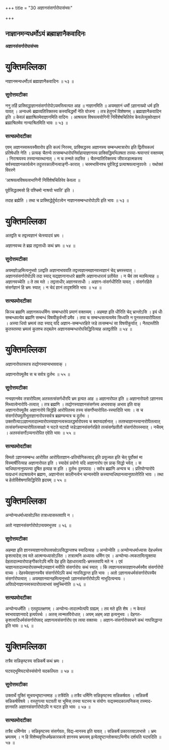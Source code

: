 +++
title = "30 अज्ञानसंसर्गारोपासंभवः"

+++


## नाज्ञानमन्यधर्मोऽयं ब्रह्माज्ञानैकवादिनः

**अज्ञानसंसर्गारोपासंभवः**

# **युक्तिमल्लिका**

नाज्ञानमन्यधर्मोऽयं ब्रह्माज्ञानैकवादिनः ॥ ५३ ॥

### **सुरोत्तमटीका**

ननु तर्हि प्राक्सिद्धाज्ञानसंसर्गारोपोऽयमस्त्वित्यत आह ॥ नाज्ञानमिति ॥ अयमज्ञानं धर्मो ऽज्ञानाख्यो धर्म इति यावत् । अन्यधर्मः ब्रह्मव्यतिरिक्तस्य कस्यचिद्धर्मो नेति योजना । तत्र हेतुगर्भं विशेषणम् ॥ ब्रह्माज्ञानैकवादिन इति ॥ केवलं ब्रह्माश्रितमेवाज्ञानमिति वादिनः । आश्रयत्व विषयत्वयोगिनी निर्विशेषचितिरेव केवलेत्युक्तेरज्ञानं ब्रह्माश्रितमेव नान्याश्रितमिति भावः ॥ ५३ ॥

### **सत्यप्रमोदटीका**

एवम् अज्ञानस्वरूपस्यैवारोप इति कल्पं निरस्य, प्राक्सिद्धस्य अज्ञानस्य सम्बन्धमात्रारोप इति द्वितीयकल्पं प्रतिषेधति नेति । प्रत्यक् चैतन्ये तत्सम्बन्धारोपनिर्वाहायाज्ञानस्य प्राक्सिद्धिमभिलषता तस्या-श्रयान्तरं वक्तव्यम् । निराश्रयस्य तस्यानवस्थानात् । न च तन्मते तदस्ति । चैतन्यातिरिक्तस्य जीवजडात्मकस्य सर्वस्याज्ञानकार्यत्वेन तदुत्तरकालीनत्वाङ्गी-कारात् । चरमभाविनश्च पूर्वसिद्धं प्रत्याश्रयत्वानुपपत्तेः । यथोक्तं विवरणे

‘आश्रयत्वविषयत्वभागिनी निर्विशेषचितिरेव केवला ॥

पूर्वसिद्धतमसो हि पश्चिमो नाश्रयो भवति’ इति ।

तदाह ब्रह्मेति । तथा च प्राक्सिद्धेर्दुर्घटत्वेन नाज्ञानसम्बन्धारोपोऽपि इति भावः ॥ ५३ ॥

# **युक्तिमल्लिका**

अतद्वति च तद्वत्त्वज्ञानं चेत्स्यादयं भ्रमः ।

अज्ञानवच्च ते ब्रह्म तद्वत्ताधीः कथं भ्रमः ॥ ५४ ॥

### **सुरोत्तमटीका**

अयमज्ञोऽहमित्यनुभवो ऽतद्वति अज्ञानाभाववति तद्वत्त्वज्ञानमज्ञानवत्त्वज्ञानं चेद् भ्रमस्स्यात् । अज्ञानसंसर्गारोपोऽपि तदा स्याद् यद्यज्ञानानाधारे ब्रह्मणि अज्ञानाधारत्वं प्रतीयेत । न चैवं तव मतमित्याह ॥ अज्ञानवच्चेति ॥ ते तव मते । तद्वत्ताधीर् अज्ञानवत्ताधीः । अज्ञान-संसर्गधीरिति यावत् । संसर्गरहिते संसर्गज्ञानं हि भ्रमः स्यात् । न चेदं ज्ञानं तादृशमिति भावः ॥ ५४ ॥

### **सत्यप्रमोदटीका**

किञ्च ब्रह्मणि अज्ञानरूपधर्मिणः सम्बन्धारोपे प्रमाणं वक्तव्यम् । अहमज्ञ इति धीरिति चेद् भ्रान्तोऽसि । इयं धीः सम्बन्धवत्येव ब्रह्मणि सम्बन्धं विषयीकुर्वन्ती प्रमैव । तया च सम्बन्धसत्यत्वमेव सिध्यति न पुनस्तस्यारोपितता । अस्या धियो भ्रमत्वं तदा स्याद् यदि अज्ञान-सम्बन्धरहिते जडे तत्सम्बन्धं सा विषयीकुर्यात् । नैतदस्तीति कुतस्तस्या भ्रमत्वं कुतश्च तद्बलेन अज्ञानसम्बन्धारोपसिद्धिरित्याह अतद्वतीति ॥ ५४ ॥

# **युक्तिमल्लिका**

अज्ञानारोपतस्तत्र तद्योगस्याप्यभाववाक् ।

अज्ञानारोपमूलैव स च सर्वत्र दुर्लभः ॥ ५५ ॥

### **सुरोत्तमटीका**

नन्वज्ञानमेव तत्रारोपितम् अतस्तत्संसर्गधीरपि भ्रम इत्यत आह ॥ अज्ञानारोपत इति ॥ अज्ञानारोपतो ऽज्ञानस्य मिथ्यात्वेनारोपि-तत्वात् । तत्र ब्रह्मणि । तद्योगस्याज्ञानसंसर्गस्य अभाववाक् अभाव इति वाक् अज्ञानारोपमूलैव अज्ञानारोपे सिद्धेहि आरोपितस्य तस्य संसर्गोप्यारोपित-स्स्यादिति भावः । स च संसर्गारोपमूलीभूताज्ञानारोपस्सर्वत्र ब्रह्मण्यन्यत्र च दुर्लभः । उक्तरीत्याऽऽज्ञानतादात्म्यारोपस्याज्ञानत्वरूपतद्धर्मारोपस्य च क्वाप्यदर्शनात् । ततश्चाज्ञानस्यानारोपितत्वात् तत्संसर्गस्याप्यारोपितत्वपक्षो न घटते घटादौ जडेऽज्ञानसंसर्गरहिते तत्संसर्गप्रतीतौ संसर्गारोपस्स्यात् । नचैवम् । अतस्संसर्गोऽप्यनारोपित एवेति भावः ॥ ५५ ॥

### **सत्यप्रमोदटीका**

विमतो ऽज्ञानसम्बन्ध आरोपित आरोपिताज्ञान-प्रतियोगिकत्वाद् इति प्रयुज्यत इति चेत् पूर्वोक्तं मा विस्मार्षीरित्याह अज्ञानारोपत इति । स्यादेवं प्रयोगो यदि अज्ञानारोप एव प्राक् सिद्धो भवेत् । स चाधिष्ठानानुपपत्त्या दूषित इत्याह स इति । दुर्लभः दुरुपपादः । सर्वत्र ब्रह्मणि अन्यत्र च । प्रतियोग्यारोपे यत्प्रधानं तदाश्रयत्वेन ब्रह्मणः, अज्ञानोत्तर कालीनत्वेन चान्यस्येति कस्याप्यधिष्ठानत्वानुपपत्तेरिति भावः । तथा च हेतोर्विशेषणासिद्धिरिति हृदयम् ॥ ५५ ॥

# **युक्तिमल्लिका**

अन्योन्यधर्माध्यासोऽस्ति तत्राध्यासस्तवापि न ।

अतो नाज्ञानसंसर्गारोपोऽप्ययमभूत्तव ॥ ५६ ॥

### **सुरोत्तमटीका**

अहमज्ञ इति ज्ञानस्याज्ञानारोपत्वपक्षेऽपसिद्धान्तश्च स्यादित्याह ॥ अन्योन्येति ॥ अन्योन्यधर्माध्यासः देहधर्मस्य कृशत्वादेस् तव मते आत्मन्यध्यासोऽस्ति । तत्रात्मनि अध्यासः धर्मिण एव । अन्योन्या-त्मकतामित्युक्तया देहतादात्म्यारोपाङ्गीकारेऽपि मयि देह इति देहाधारत्वादि-भ्रमस्तवापि मते न । एवं चाज्ञानतादात्म्यारोपसम्भवेऽप्यज्ञानं मयीति संसर्गारोपः कथं स्यात् । किं त्वज्ञानत्वरूपाज्ञानधर्मस्यैव संसर्गारोपो वाच्यः । देहस्येवाज्ञानस्यैव संसर्गारोपेऽपि कथं नापसिद्धान्त इति भावः । अतो ऽज्ञानत्वधर्मसंसर्गारोपस्यैव संसर्गारोपत्वात् । अयमज्ञानवानहमित्यनुभवो ऽज्ञानसंसर्गारोपोऽपि नाभूदित्यन्वयः । अपिपदेनाज्ञानस्वरूपारोपत्वाभावं समुच्चिनोति ॥ ५६ ॥

### **सत्यप्रमोदटीका**

अन्योन्यधर्मेति । एतदुपलक्षणम् । अन्योन्य-तादात्म्येत्यपि ग्राह्यम् । तव मते इति शेष । न केवलं स्वभावाज्ञानवादे इत्यपेरर्थः । अतस् त्वन्मतविरोधात् । अयम् अहम् अज्ञ इत्यनुभवः । देहगत-कृशत्वादिधर्मसंसर्गारोपवद् अज्ञानत्वसंसर्गारोप एव त्वया वक्तव्यः । अज्ञान-संसर्गारोपवचने कथं नापसिद्धान्त इति भावः ॥ ५६ ॥

# **युक्तिमल्लिका**

तत्रैव सन्निकृष्टस्य सन्निकर्षे कथं भ्रमः ।

घटवद्भूमिघटयोस्संयोगो यदकल्पितः ॥ ५७ ॥

### **सुरोत्तमटीका**

उक्तार्थे युक्तिं सूचयन्दृष्टान्तमाह ॥ तत्रैवेति ॥ तत्रैव धर्मिणि सन्निकृष्टस्य सन्निकर्षवतः । सन्निकर्षे सन्निकर्षविषये । वस्तुगत्या घटवती या भूमिस् तस्या घटस्य च संयोगः यद्यस्मादकाल्पनिकस् तस्माद-ज्ञानवति अज्ञानसंसर्गारोपोऽपि न घटत इति भावः ॥ ५७ ॥

### **सत्यप्रमोदटीका**

तत्रैव धर्मिण्येव । सन्निकृष्टस्य संसर्गवतः, विद्य-मानस्य इति यावत् । सन्निकर्षे प्रकारतयाऽवभासे । भ्रमः भ्रमत्वम् । न हि विशेष्यवृत्तिधर्मप्रकारकत्वे ज्ञानस्य भ्रमत्वम् इत्येतद्दृष्टान्तोक्त्याऽभिनीय दर्शयति घटवदिति ॥ ५७ ॥





